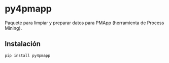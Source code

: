 # py4pmapp

Paquete para limpiar y preparar datos para PMApp (herramienta de Process Mining).

## Instalación

```bash
pip install py4pmapp
